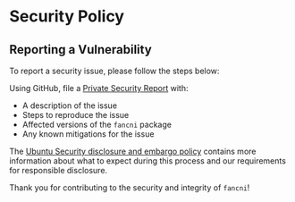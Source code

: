 # Security Policy

## Reporting a Vulnerability

To report a security issue, please follow the steps below:

Using GitHub, file a [Private Security Report](https://github.com/canonical/fancni/security/advisories/new) with:
- A description of the issue
- Steps to reproduce the issue
- Affected versions of the `fancni` package
- Any known mitigations for the issue

The [Ubuntu Security disclosure and embargo policy](https://ubuntu.com/security/disclosure-policy) contains more information about what to expect during this process and our requirements for responsible disclosure.

Thank you for contributing to the security and integrity of `fancni`!
